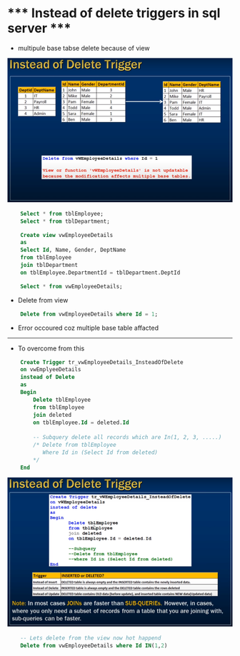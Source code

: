 
# *** Instead of delete triggers in sql server  ***

- multipule base tabse delete because of view 

<img src="./img/C_15.png" />

```sql
    Select * from tblEmployee;
    Select * from tblDepartment;
```

```sql
    Create view vwEmployeeDetails
    as
    Select Id, Name, Gender, DeptName
    from tblEmployee
    join tblDepartment
    on tblEmployee.DepartmentId = tblDepartment.DeptId
```

```sql
    Select * from vwEmployeeDetails;
```

- Delete from view

```sql
    Delete from vwEmployeeDetails where Id = 1;
```

- Error occoured coz multiple base table affacted

--- 

- To overcome from this

```sql
    Create Trigger tr_vwEmployeeDetails_InsteadOfDelete
    on vwEmplyeeDetails
    instead of Delete
    as
    Begin
        Delete tblEmployee
        from tblEmployee
        join deleted
        on tblEmployee.Id = deleted.Id

        -- Subquery delete all records which are In(1, 2, 3, .....)
        /* Delete from tblEmployee
           Where Id in (Select Id from deleted)
        */
    End    
```
<img src="./img/C_16.png" />

```sql
    -- Lets delete from the view now hot happend
    Delete from vwEmployeeDetails where Id IN(1,2)
```
